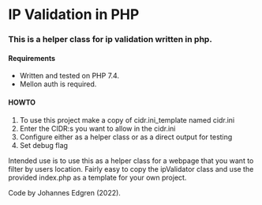 # IP Validation in PHP

### This is a helper class for ip validation written in php. 

#### Requirements 
* Written and tested on PHP 7.4. 
* Mellon auth is required.

#### HOWTO 
1. To use this project make a copy of cidr.ini_template named cidr.ini
2. Enter the CIDR:s you want to allow in the cidr.ini 
3. Configure either as a helper class or as a direct output for testing
4. Set debug flag

Intended use is to use this as a helper class for a webpage that you want to filter by users location.
Fairly easy to copy the ipValidator class and use the provided index.php as a template for your own project.


Code by Johannes Edgren (2022). 